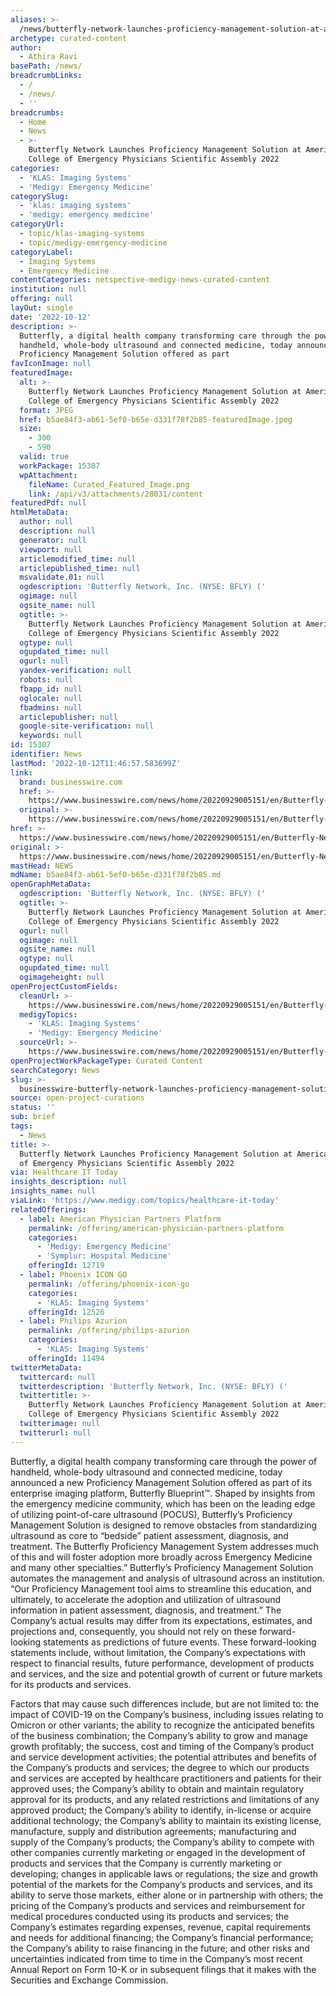 ```yaml
---
aliases: >-
  /news/butterfly-network-launches-proficiency-management-solution-at-american-college-of-emergency-physicians-scientific-assembly-2022
archetype: curated-content
author:
  - Athira Ravi
basePath: /news/
breadcrumbLinks:
  - /
  - /news/
  - ''
breadcrumbs:
  - Home
  - News
  - >-
    Butterfly Network Launches Proficiency Management Solution at American
    College of Emergency Physicians Scientific Assembly 2022
categories:
  - 'KLAS: Imaging Systems'
  - 'Medigy: Emergency Medicine'
categorySlug:
  - 'klas: imaging systems'
  - 'medigy: emergency medicine'
categoryUrl:
  - topic/klas-imaging-systems
  - topic/medigy-emergency-medicine
categoryLabel:
  - Imaging Systems
  - Emergency Medicine
contentCategories: netspective-medigy-news-curated-content
institution: null
offering: null
layOut: single
date: '2022-10-12'
description: >-
  Butterfly, a digital health company transforming care through the power of
  handheld, whole-body ultrasound and connected medicine, today announced a new
  Proficiency Management Solution offered as part
favIconImage: null
featuredImage:
  alt: >-
    Butterfly Network Launches Proficiency Management Solution at American
    College of Emergency Physicians Scientific Assembly 2022
  format: JPEG
  href: b5ae84f3-ab61-5ef0-b65e-d331f78f2b85-featuredImage.jpeg
  size:
    - 300
    - 590
  valid: true
  workPackage: 15307
  wpAttachment:
    fileName: Curated_Featured_Image.png
    link: /api/v3/attachments/28031/content
featuredPdf: null
htmlMetaData:
  author: null
  description: null
  generator: null
  viewport: null
  articlemodified_time: null
  articlepublished_time: null
  msvalidate.01: null
  ogdescription: 'Butterfly Network, Inc. (NYSE: BFLY) ('
  ogimage: null
  ogsite_name: null
  ogtitle: >-
    Butterfly Network Launches Proficiency Management Solution at American
    College of Emergency Physicians Scientific Assembly 2022
  ogtype: null
  ogupdated_time: null
  ogurl: null
  yandex-verification: null
  robots: null
  fbapp_id: null
  oglocale: null
  fbadmins: null
  articlepublisher: null
  google-site-verification: null
  keywords: null
id: 15307
identifier: News
lastMod: '2022-10-12T11:46:57.583699Z'
link:
  brand: businesswire.com
  href: >-
    https://www.businesswire.com/news/home/20220929005151/en/Butterfly-Network-Launches-Proficiency-Management-Solution-at-American-College-of-Emergency-Physicians-Scientific-Assembly-2022
  original: >-
    https://www.businesswire.com/news/home/20220929005151/en/Butterfly-Network-Launches-Proficiency-Management-Solution-at-American-College-of-Emergency-Physicians-Scientific-Assembly-2022
href: >-
  https://www.businesswire.com/news/home/20220929005151/en/Butterfly-Network-Launches-Proficiency-Management-Solution-at-American-College-of-Emergency-Physicians-Scientific-Assembly-2022
original: >-
  https://www.businesswire.com/news/home/20220929005151/en/Butterfly-Network-Launches-Proficiency-Management-Solution-at-American-College-of-Emergency-Physicians-Scientific-Assembly-2022
mastHead: NEWS
mdName: b5ae84f3-ab61-5ef0-b65e-d331f78f2b85.md
openGraphMetaData:
  ogdescription: 'Butterfly Network, Inc. (NYSE: BFLY) ('
  ogtitle: >-
    Butterfly Network Launches Proficiency Management Solution at American
    College of Emergency Physicians Scientific Assembly 2022
  ogurl: null
  ogimage: null
  ogsite_name: null
  ogtype: null
  ogupdated_time: null
  ogimageheight: null
openProjectCustomFields:
  cleanUrl: >-
    https://www.businesswire.com/news/home/20220929005151/en/Butterfly-Network-Launches-Proficiency-Management-Solution-at-American-College-of-Emergency-Physicians-Scientific-Assembly-2022
  medigyTopics:
    - 'KLAS: Imaging Systems'
    - 'Medigy: Emergency Medicine'
  sourceUrl: >-
    https://www.businesswire.com/news/home/20220929005151/en/Butterfly-Network-Launches-Proficiency-Management-Solution-at-American-College-of-Emergency-Physicians-Scientific-Assembly-2022
openProjectWorkPackageType: Curated Content
searchCategory: News
slug: >-
  businesswire-butterfly-network-launches-proficiency-management-solution-at-american-college-of-emergency-physicians-scientific-assembly-2022
source: open-project-curations
status: ''
sub: brief
tags:
  - News
title: >-
  Butterfly Network Launches Proficiency Management Solution at American College
  of Emergency Physicians Scientific Assembly 2022
via: Healthcare IT Today
insights_description: null
insights_name: null
viaLink: 'https://www.medigy.com/topics/healthcare-it-today'
relatedOfferings:
  - label: American Physician Partners Platform
    permalink: /offering/american-physician-partners-platform
    categories:
      - 'Medigy: Emergency Medicine'
      - 'Symplur: Hospital Medicine'
    offeringId: 12719
  - label: Phoenix ICON GO
    permalink: /offering/phoenix-icon-go
    categories:
      - 'KLAS: Imaging Systems'
    offeringId: 12526
  - label: Philips Azurion
    permalink: /offering/philips-azurion
    categories:
      - 'KLAS: Imaging Systems'
    offeringId: 11494
twitterMetaData:
  twittercard: null
  twitterdescription: 'Butterfly Network, Inc. (NYSE: BFLY) ('
  twittertitle: >-
    Butterfly Network Launches Proficiency Management Solution at American
    College of Emergency Physicians Scientific Assembly 2022
  twitterimage: null
  twitterurl: null
---
```

<p>Butterfly, a digital health company transforming care through the power of handheld, whole-body ultrasound and connected medicine, today announced a new Proficiency Management Solution offered as part of its enterprise imaging platform, Butterfly Blueprint™.
Shaped by insights from the emergency medicine community, which has been on the leading edge of utilizing point-of-care ultrasound (POCUS), Butterfly’s Proficiency Management Solution is designed to remove obstacles from standardizing ultrasound as core to “bedside” patient assessment, diagnosis, and treatment.
The Butterfly Proficiency Management System addresses much of this and will foster adoption more broadly across Emergency Medicine and many other specialties.”
Butterfly’s Proficiency Management Solution automates the management and analysis of ultrasound across an institution.
“Our Proficiency Management tool aims to streamline this education, and ultimately, to accelerate the adoption and utilization of ultrasound information in patient assessment, diagnosis, and treatment.”
The Company’s actual results may differ from its expectations, estimates, and projections and, consequently, you should not rely on these forward-looking statements as predictions of future events.
These forward-looking statements include, without limitation, the Company’s expectations with respect to financial results, future performance, development of products and services, and the size and potential growth of current or future markets for its products and services.
</p><p>Factors that may cause such differences include, but are not limited to: the impact of COVID-19 on the Company’s business, including issues relating to Omicron or other variants; the ability to recognize the anticipated benefits of the business combination; the Company’s ability to grow and manage growth profitably; the success, cost and timing of the Company’s product and service development activities; the potential attributes and benefits of the Company’s products and services; the degree to which our products and services are accepted by healthcare practitioners and patients for their approved uses; the Company’s ability to obtain and maintain regulatory approval for its products, and any related restrictions and limitations of any approved product; the Company’s ability to identify, in-license or acquire additional technology; the Company’s ability to maintain its existing license, manufacture, supply and distribution agreements; manufacturing and supply of the Company’s products; the Company’s ability to compete with other companies currently marketing or engaged in the development of products and services that the Company is currently marketing or developing; changes in applicable laws or regulations; the size and growth potential of the markets for the Company’s products and services, and its ability to serve those markets, either alone or in partnership with others; the pricing of the Company’s products and services and reimbursement for medical procedures conducted using its products and services; the Company’s estimates regarding expenses, revenue, capital requirements and needs for additional financing; the Company’s financial performance; the Company’s ability to raise financing in the future; and other risks and uncertainties indicated from time to time in the Company’s most recent Annual Report on Form 10-K or in subsequent filings that it makes with the Securities and Exchange Commission.</p>